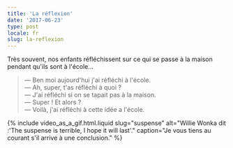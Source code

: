 ```yaml
---
title: 'La réflexion'
date: '2017-06-23'
type: post
locale: fr
slug: la-reflexion
---
```


Très souvent, nos enfants réfléchissent sur ce qui se passe à la maison pendant qu'ils sont à l'école…

<!-- more -->

> — Ben moi aujourd'hui j'ai réfléchi à l'école.  
> — Ah, super, t'as réfléchi à quoi ?  
> — J'ai réfléchi si on se tapait pas à la maison.  
> — Super ! Et alors ?  
> — Voilà, j'ai réfléchi à cette idée a l'école.

{% include video_as_a_gif.html.liquid
slug="suspense"
alt="Willie Wonka dit :'The suspense is terrible, I hope it will last'."
caption="Je vous tiens au courant s'il arrive à une conclusion."
%}
